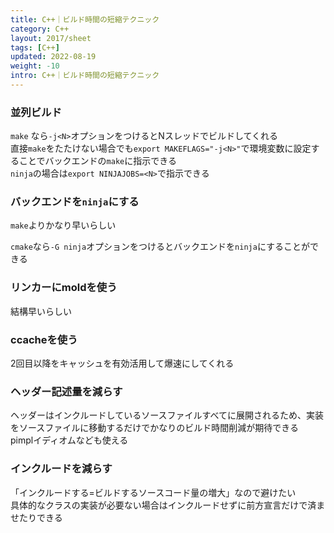 ```yaml
---
title: C++｜ビルド時間の短縮テクニック
category: C++
layout: 2017/sheet
tags: [C++]
updated: 2022-08-19
weight: -10
intro: C++｜ビルド時間の短縮テクニック
---
```




### 並列ビルド

`make` なら`-j<N>`オプションをつけるとNスレッドでビルドしてくれる  
直接`make`をたたけない場合でも`export MAKEFLAGS="-j<N>"`で環境変数に設定することでバックエンドの`make`に指示できる  
`ninja`の場合は`export NINJAJOBS=<N>`で指示できる  

### バックエンドを`ninja`にする

`make`よりかなり早いらしい

`cmake`なら`-G ninja`オプションをつけるとバックエンドを`ninja`にすることができる

### リンカーにmoldを使う

結構早いらしい

### ccacheを使う

2回目以降をキャッシュを有効活用して爆速にしてくれる

### ヘッダー記述量を減らす

ヘッダーはインクルードしているソースファイルすべてに展開されるため、実装をソースファイルに移動するだけでかなりのビルド時間削減が期待できる  
pimplイディオムなども使える

### インクルードを減らす

「インクルードする=ビルドするソースコード量の増大」なので避けたい  
具体的なクラスの実装が必要ない場合はインクルードせずに前方宣言だけで済ませたりできる
